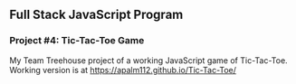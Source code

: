 ## Full Stack JavaScript Program

### Project #4: Tic-Tac-Toe Game


My Team Treehouse project of a working JavaScript game of Tic-Tac-Toe.  Working version is at https://apalm112.github.io/Tic-Tac-Toe/
